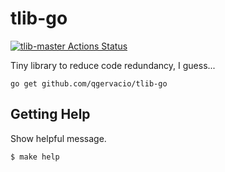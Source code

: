 # tlib-go

[![tlib-master Actions Status](https://github.com/qgervacio/tlib-go/workflows/master/badge.svg)](https://github.com/qgervacio/tlib-go/actions)

Tiny library to reduce code redundancy, I guess...

```
go get github.com/qgervacio/tlib-go
```

## Getting Help

Show helpful message.

```
$ make help
```